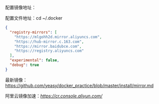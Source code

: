配置镜像地址：

配置文件地址：cd ~/.docker

```json
{
  "registry-mirrors": [
    "https://mlgohh2d.mirror.aliyuncs.com",
   	"https://hub-mirror.c.163.com",
    "https://mirror.baidubce.com",
    "https://registry.aliyuncs.com"
  ],
  "experimental": false,
  "debug": true
}
```

最新镜像：https://github.com/yeasy/docker_practice/blob/master/install/mirror.md

阿里云镜像加速：*https://cr.console.aliyun.com/*

